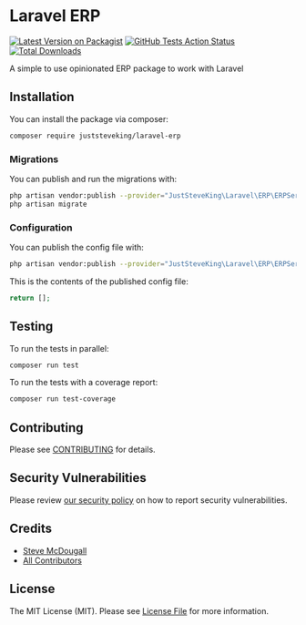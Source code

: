 # Laravel ERP

[![Latest Version on Packagist](https://img.shields.io/packagist/v/juststeveking/laravel-erp.svg?style=flat-square)](https://packagist.org/packages/juststeveking/laravel-transporter)
[![GitHub Tests Action Status](https://img.shields.io/github/workflow/status/JustSteveKing/laravel-erp/run-tests?label=tests)](https://github.com/JustSteveKing/laravel-transporter/actions?query=workflow%3Arun-tests+branch%3Amain)
[![Total Downloads](https://img.shields.io/packagist/dt/juststeveking/laravel-erp.svg?style=flat-square)](https://packagist.org/packages/juststeveking/laravel-transporter)

A simple to use opinionated ERP package to work with Laravel

## Installation

You can install the package via composer:

```bash
composer require juststeveking/laravel-erp
```

### Migrations

You can publish and run the migrations with:

```bash
php artisan vendor:publish --provider="JustSteveKing\Laravel\ERP\ERPServiceProvider" --tag="erp-migrations"
php artisan migrate
```

### Configuration

You can publish the config file with:

```bash
php artisan vendor:publish --provider="JustSteveKing\Laravel\ERP\ERPServiceProvider" --tag="erp-config"
```

This is the contents of the published config file:

```php
return [];
```

## Testing

To run the tests in parallel:

```bash
composer run test
```

To run the tests with a coverage report:

```bash
composer run test-coverage
```

## Contributing

Please see [CONTRIBUTING](.github/CONTRIBUTING.md) for details.

## Security Vulnerabilities

Please review [our security policy](../../security/policy) on how to report security vulnerabilities.

## Credits

- [Steve McDougall](https://github.com/JustSteveKing)
- [All Contributors](../../contributors)

## License

The MIT License (MIT). Please see [License File](LICENSE.md) for more information.
